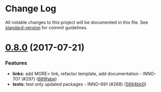 # Change Log

All notable changes to this project will be documented in this file.
See [standard-version](https://github.com/conventional-changelog/standard-version) for commit guidelines.

<a name="0.8.0"></a>
# [0.8.0](https://github.com/ec-europa/europa-component-library/compare/@ec-europa/ecl-footers@0.7.1...@ec-europa/ecl-footers@0.8.0) (2017-07-21)


### Features

* **links:** add MORE> link, refactor template, add documentation - INNO-707 (#297) ([889fabe](https://github.com/ec-europa/europa-component-library/commit/889fabe))
* **tests:** test only updated packages - INNO-691 (#268) ([5694bb0](https://github.com/ec-europa/europa-component-library/commit/5694bb0))
